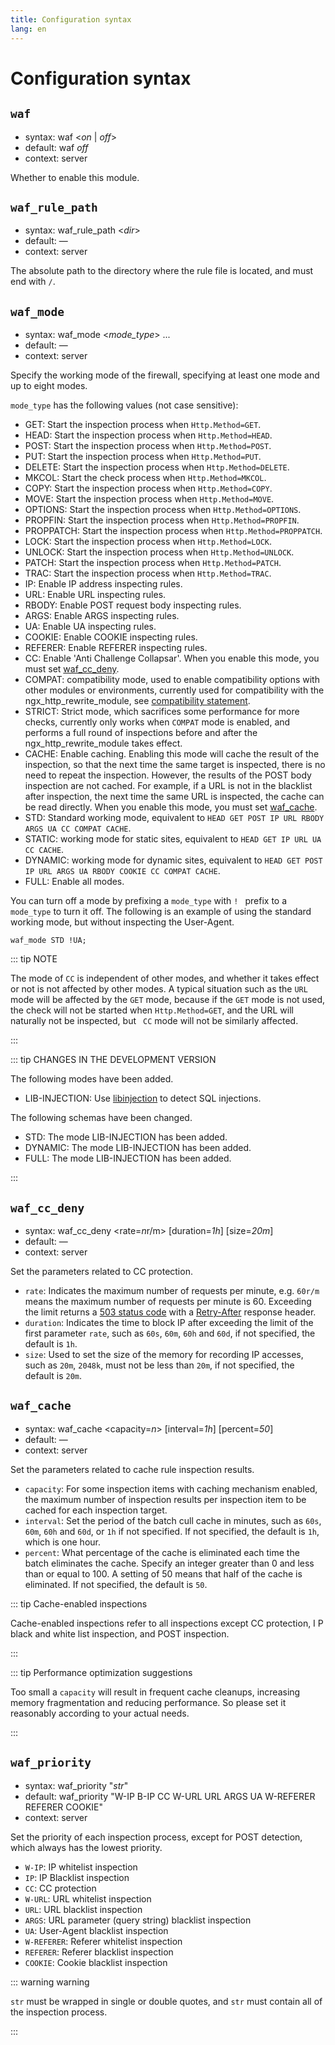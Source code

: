 ```yaml
---
title: Configuration syntax
lang: en
---
```


# Configuration syntax

## `waf`

* syntax: waf \<*on* | *off*\>
* default: waf *off*
* context: server

Whether to enable this module.

## `waf_rule_path`

* syntax: waf_rule_path \<*dir*\>
* default: —
* context: server

The absolute path to the directory where the rule file is located, and must end with `/`.

## `waf_mode`

* syntax: waf_mode \<*mode_type*\> ...
* default: —
* context: server

Specify the working mode of the firewall, specifying at least one mode and up to eight modes.

`mode_type` has the following values (not case sensitive):
* GET: Start the inspection process when `Http.Method=GET`.
* HEAD: Start the inspection process when `Http.Method=HEAD`.
* POST: Start the inspection process when `Http.Method=POST`.
* PUT: Start the inspection process when `Http.Method=PUT`.
* DELETE: Start the inspection process when `Http.Method=DELETE`.
* MKCOL: Start the check process when `Http.Method=MKCOL`.
* COPY: Start the inspection process when `Http.Method=COPY`.
* MOVE: Start the inspection process when `Http.Method=MOVE`.
* OPTIONS: Start the inspection process when `Http.Method=OPTIONS`.
* PROPFIN: Start the inspection process when `Http.Method=PROPFIN`.
* PROPPATCH: Start the inspection process when `Http.Method=PROPPATCH`.
* LOCK: Start the inspection process when `Http.Method=LOCK`.
* UNLOCK: Start the inspection process when `Http.Method=UNLOCK`.
* PATCH: Start the inspection process when `Http.Method=PATCH`.
* TRAC: Start the inspection process when `Http.Method=TRAC`.
* IP: Enable IP address inspecting rules.
* URL: Enable URL inspecting rules.
* RBODY: Enable POST request body inspecting rules.
* ARGS: Enable ARGS inspecting rules.
* UA: Enable UA inspecting rules.
* COOKIE: Enable COOKIE inspecting rules.
* REFERER: Enable REFERER inspecting rules.
* CC: Enable 'Anti Challenge Collapsar'. When you enable this mode, you must set [waf_cc_deny](#waf-cc-deny).
* COMPAT: compatibility mode, used to enable compatibility options with other modules or environments, currently used for compatibility with the ngx_http_rewrite_module, see [compatibility statement](/guide/compatibility.md).
* STRICT: Strict mode, which sacrifices some performance for more checks, currently only works when `COMPAT` mode is enabled, and performs a full round of inspections before and after the ngx_http_rewrite_module takes effect.
* CACHE: Enable caching. Enabling this mode will cache the result of the inspection, so that the next time the same target is inspected, there is no need to repeat the inspection. However, the results of the POST body inspection are not cached. For example, if a URL is not in the blacklist after inspection, the next time the same URL is inspected, the cache can be read directly. When you enable this mode, you must set [waf_cache](#waf-cache).
* STD: Standard working mode, equivalent to `HEAD GET POST IP URL RBODY ARGS UA CC COMPAT CACHE`.
* STATIC: working mode for static sites, equivalent to `HEAD GET IP URL UA CC CACHE`.
* DYNAMIC: working mode for dynamic sites, equivalent to `HEAD GET POST IP URL ARGS UA RBODY COOKIE CC COMPAT CACHE`.
* FULL: Enable all modes.

You can turn off a mode by prefixing a `mode_type` with `! ` prefix to a `mode_type` to turn it off. 
The following is an example of using the standard working mode, but without inspecting the User-Agent.

```nginx
waf_mode STD !UA;
```

::: tip NOTE

The mode of `CC` is independent of other modes, and whether it takes effect or not is not affected by other modes. A typical situation such as the `URL` mode will be affected by the `GET` mode, because if the `GET` mode is not used, the check will not be started when `Http.Method=GET`, and the URL will naturally not be inspected, but ` CC` mode will not be similarly affected.

:::


::: tip CHANGES IN THE DEVELOPMENT VERSION

The following modes have been added.

* LIB-INJECTION: Use [libinjection](https://github.com/client9/libinjection) to detect SQL injections.

The following schemas have been changed.

* STD: The mode LIB-INJECTION has been added.
* DYNAMIC: The mode LIB-INJECTION has been added.
* FULL: The mode LIB-INJECTION has been added.

:::


## `waf_cc_deny`

* syntax: waf_cc_deny \<rate=*n*r/m\> \[duration=*1h*\] \[size=*20m*\]
* default: —
* context: server

Set the parameters related to CC protection.

* `rate`: Indicates the maximum number of requests per minute, e.g. `60r/m` means the maximum number of requests per minute is 60. Exceeding the limit returns a [503 status code](https://developer.mozilla.org/en-US/docs/Web/HTTP/Status/503) with a [Retry-After](https://developer.mozilla.org/en-US/docs/Web/HTTP/Headers/Retry-After) response header.
* `duration`: Indicates the time to block IP after exceeding the limit of the first parameter `rate`, such as `60s`, `60m`, `60h` and `60d`, if not specified, the default is `1h`.
* `size`: Used to set the size of the memory for recording IP accesses, such as `20m`, `2048k`, must not be less than `20m`, if not specified, the default is `20m`.



## `waf_cache`

* syntax: waf_cache \<capacity=*n*\> \[interval=*1h*\] \[percent=*50*\]
* default: —
* context: server

Set the parameters related to cache rule inspection results.

* `capacity`: For some inspection items with caching mechanism enabled, the maximum number of inspection results per inspection item to be cached for each inspection target.
* `interval`: Set the period of the batch cull cache in minutes, such as `60s`, `60m`, `60h` and `60d`, or `1h` if not specified. If not specified, the default is `1h`, which is one hour.
* `percent`: What percentage of the cache is eliminated each time the batch eliminates the cache. Specify an integer greater than 0 and less than or equal to 100. A setting of 50 means that half of the cache is eliminated. If not specified, the default is `50`.


::: tip Cache-enabled inspections

Cache-enabled inspections refer to all inspections except CC protection, I
P black and white list inspection, and POST inspection.

:::


::: tip Performance optimization suggestions

Too small a `capacity` will result in frequent cache cleanups, 
increasing memory fragmentation and reducing performance. 
So please set it reasonably according to your actual needs.

:::


## `waf_priority`

* syntax: waf_priority "*str*"
* default: waf_priority "W-IP B-IP CC W-URL URL ARGS UA W-REFERER REFERER COOKIE"
* context: server

Set the priority of each inspection process, except for POST detection, which always has the lowest priority.

* `W-IP`: IP whitelist inspection
* `IP`: IP Blacklist inspection
* `CC`: CC protection
* `W-URL`: URL whitelist inspection
* `URL`: URL blacklist inspection
* `ARGS`: URL parameter (query string) blacklist inspection
* `UA`: User-Agent blacklist inspection
* `W-REFERER`: Referer whitelist inspection
* `REFERER`: Referer blacklist inspection
* `COOKIE`: Cookie blacklist inspection

::: warning warning

`str` must be wrapped in single or double quotes, and `str` must contain all of the inspection process.

:::


